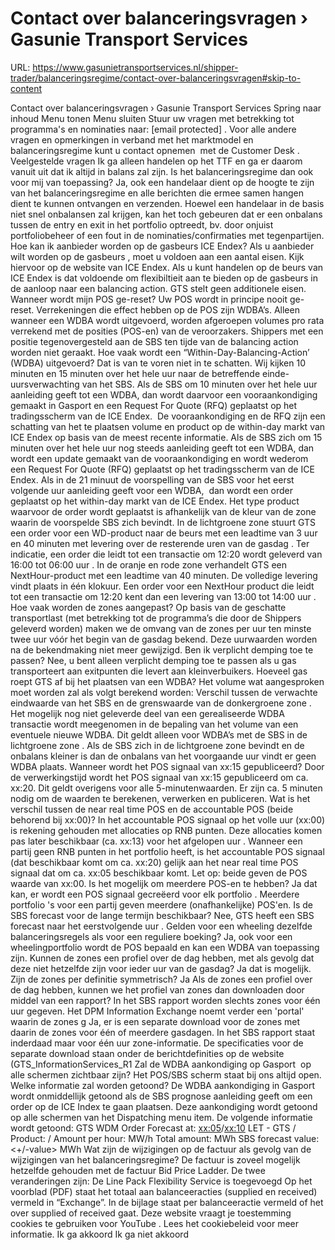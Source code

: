 # Contact over balanceringsvragen › Gasunie Transport Services

URL: https://www.gasunietransportservices.nl/shipper-trader/balanceringsregime/contact-over-balanceringsvragen#skip-to-content

Contact over balanceringsvragen › Gasunie Transport Services
Spring naar inhoud
Menu tonen
Menu sluiten
Stuur uw vragen met betrekking tot programma's en nominaties naar:
[email protected]
.
Voor alle andere vragen en opmerkingen in verband met het marktmodel en balanceringsregime kunt u contact opnemen  met de
Customer Desk
.
Veelgestelde vragen
Ik ga alleen handelen op het TTF en ga er daarom vanuit uit dat ik altijd in balans zal zijn. Is het balanceringsregime dan ook voor mij van toepassing?
Ja, ook een handelaar dient op de hoogte te zijn van het balanceringsregime en alle berichten die ermee samen hangen dient te kunnen ontvangen en verzenden. Hoewel een handelaar in de basis niet snel onbalansen zal krijgen, kan het toch gebeuren dat er een onbalans tussen de entry en exit in het
portfolio
optreedt, bv. door onjuist portfoliobeheer of een fout in de nominaties/confirmaties met tegenpartijen.
Hoe kan ik aanbieder worden op de gasbeurs ICE Endex?
Als u aanbieder wilt worden op de
gasbeurs
, moet u voldoen aan een aantal eisen. Kijk hiervoor op de website van ICE Endex. Als u kunt handelen op de beurs van ICE Endex is dat voldoende om flexibiltieit aan te bieden op de
gasbeurs
in de aanloop naar een balancing action.
GTS
stelt geen additionele eisen.
Wanneer wordt mijn POS ge-reset?
Uw POS wordt in principe nooit ge-reset. Verrekeningen die effect hebben op de POS zijn WDBA’s. Alleen wanneer een WDBA wordt uitgevoerd, worden afgeroepen volumes pro rata verrekend met de posities (POS-en) van de veroorzakers. Shippers met een positie tegenovergesteld aan de SBS ten tijde van de balancing action worden niet geraakt.
Hoe vaak wordt een “Within-Day-Balancing-Action’ (WDBA) uitgevoerd?
Dat is van te voren niet in te schatten. Wij kijken 10 minuten en 15 minuten over het hele
uur
naar de betreffende einde-uursverwachting van het SBS. Als de SBS om 10 minuten over het hele
uur
aanleiding geeft tot een WDBA, dan wordt daarvoor een vooraankondiging gemaakt in Gasport en een Request For Quote (RFQ) geplaatst op het tradingsscherm van de ICE Endex.  De vooraankondiging en de RFQ zijn een schatting van het te plaatsen volume en product op de within-day markt van ICE Endex op basis van de meest recente informatie.
Als de SBS zich om 15 minuten over het hele
uur
nog steeds aanleiding geeft tot een WDBA, dan wordt een update gemaakt van de vooraankondiging en wordt wederom een Request For Quote (RFQ) geplaatst op het tradingsscherm van de ICE Endex.
Als in de 21 minuut de voorspelling van de SBS voor het eerst volgende
uur
aanleiding geeft voor een WDBA,  dan wordt een order geplaatst op het within-day markt van de ICE Endex.
Het type product waarvoor de order wordt geplaatst is afhankelijk van de kleur van de zone waarin de voorspelde SBS zich bevindt. In de
lichtgroene zone
stuurt
GTS
een order voor een WD-product naar de beurs met een leadtime van 3
uur
en 40 minuten met
levering
over de resterende uren van de
gasdag
. Ter indicatie, een order die leidt tot een transactie om 12:20 wordt geleverd van 16:00 tot 06:00
uur
. In de oranje en
rode zone
verhandelt
GTS
een NextHour-product met een leadtime van 40 minuten. De volledige
levering
vindt plaats in één klokuur. Een order voor een NextHour product die leidt tot een transactie om 12:20 kent dan een
levering
van 13:00 tot 14:00
uur
.
Hoe vaak worden de zones aangepast?
Op basis van de geschatte transportlast (met betrekking tot de programma’s die door de Shippers geleverd worden) maken we de omvang van de zones per
uur
ten minste twee
uur
vóór het begin van de
gasdag
bekend. Deze uurwaarden worden na de bekendmaking niet meer gewijzigd.
Ben ik verplicht demping toe te passen?
Nee, u bent alleen verplicht demping toe te passen als u
gas
transporteert aan exitpunten die levert aan kleinverbuikers.
Hoeveel gas roept GTS af bij het plaatsen van een WDBA?
Het volume wat aangesproken moet worden zal als volgt berekend worden:
Verschil tussen de verwachte eindwaarde van het SBS en de grenswaarde van de
donkergroene zone
.
Het mogelijk nog niet geleverde deel van een gerealiseerde WDBA transactie wordt meegenomen in de bepaling van het volume van een eventuele nieuwe WDBA. Dit geldt alleen voor WDBA’s met de SBS in de
lichtgroene zone
.
Als de SBS zich in de
lichtgroene zone
bevindt en de onbalans kleiner is dan de onbalans van het voorgaande
uur
vindt er geen WDBA plaats.
Wanneer wordt het POS signaal van xx:15 gepubliceerd?
Door de verwerkingstijd wordt het POS signaal van xx:15 gepubliceerd om ca. xx:20. Dit geldt overigens voor alle 5-minutenwaarden. Er zijn ca. 5 minuten nodig om de waarden te berekenen, verwerken en publiceren.
Wat is het verschil tussen de near real time POS en de accountable POS (beide behorend bij xx:00)?
In het accountable POS signaal op het volle
uur
(xx:00) is rekening gehouden met allocaties op RNB punten. Deze allocaties komen pas later beschikbaar (ca. xx:13) voor het afgelopen
uur
. Wanneer een partij geen RNB punten in het
portfolio
heeft, is het accountable POS signaal (dat beschikbaar komt om ca. xx:20) gelijk aan het near real time POS signaal dat om ca. xx:05 beschikbaar komt. Let op: beide geven de POS waarde van xx:00.
Is het mogelijk om meerdere POS-en te hebben?
Ja dat kan, er wordt een POS signaal gecreëerd voor elk
portfolio
. Meerdere
portfolio
's voor een partij geven meerdere (onafhankelijke) POS'en.
Is de SBS forecast voor de lange termijn beschikbaar?
Nee,
GTS
heeft een SBS forecast naar het eerstvolgende
uur
.
Gelden voor een wheeling dezelfde balanceringsregels als voor een reguliere boeking?
Ja, ook voor een wheelingportfolio wordt de POS bepaald en kan een WDBA van toepassing zijn.
Kunnen de zones een profiel over de dag hebben, met als gevolg dat deze niet hetzelfde zijn voor ieder uur van de gasdag?
Ja dat is mogelijk.
Zijn de zones per definitie symmetrisch?
Ja
Als de zones een profiel over de dag hebben, kunnen we het profiel van zones dan downloaden door middel van een rapport? In het SBS rapport worden slechts zones voor één uur gegeven. Het DPM Information Exchange noemt verder een 'portal' waarin de zones g
Ja, er is een separate download voor de zones met daarin de zones voor één of meerdere gasdagen. In het SBS rapport staat inderdaad maar voor één
uur
zone-informatie. De specificaties voor de separate download staan onder de berichtdefinities op de website (GTS_InformationServices_R1
Zal de WDBA aankondiging op Gasport  op alle schermen zichtbaar zijn? Het POS/SBS scherm staat bij ons altijd open. Welke informatie zal worden getoond?
De WDBA aankondiging in Gasport wordt onmiddellijk getoond als de SBS prognose aanleiding geeft om een order op de ICE Index te gaan plaatsen. Deze aankondiging wordt getoond op alle schermen van het Dispatching menu item. De volgende informatie wordt getoond:
GTS
WDM Order Forecast at: <xx:05>/<xx:10> LET -
GTS
<buys>/<sells>
Product: <single hour>/<remainder of day>
Amount per hour: <value> MW/h
Total amount: <value> MWh
SBS forecast value: <+/-value> MWh
Wat zijn de wijzigingen op de factuur als gevolg van de wijzigingen van het balanceringsregime?
De factuur is zoveel mogelijk hetzelfde gehouden met de factuur Bid Price Ladder. De twee veranderingen zijn:
De Line Pack Flexibility Service is toegevoegd
Op het voorblad (PDF) staat het totaal aan balanceeracties (supplied en received) vermeld in “Exchange”. In de bijlage staat per balanceeractie vermeld of het over supplied of received gaat.
Deze website vraagt je toestemming cookies te gebruiken voor
YouTube
. Lees het
cookiebeleid
voor meer informatie.
Ik ga akkoord
Ik ga niet akkoord